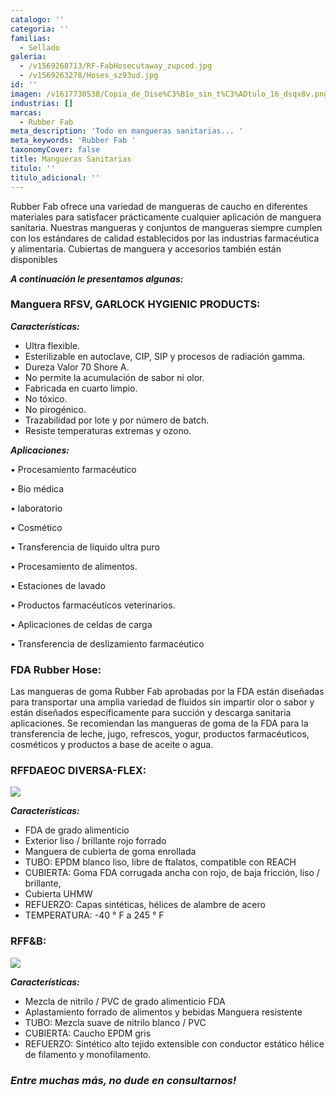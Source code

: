 ```yaml
---
catalogo: ''
categoria: ''
familias:
  - Sellado
galeria:
  - /v1569268713/RF-FabHosecutaway_zupced.jpg
  - /v1569263278/Hoses_sz93ud.jpg
id: ''
imagen: /v1617730538/Copia_de_Dise%C3%B1o_sin_t%C3%ADtulo_16_dsqx8v.png
industrias: []
marcas:
  - Rubber Fab
meta_description: 'Todo en mangueras sanitarias... '
meta_keywords: 'Rubber Fab '
taxonomyCover: false
title: Mangueras Sanitarias
titulo: ''
titulo_adicional: ''
---
```


Rubber Fab ofrece una variedad de mangueras de caucho en diferentes materiales para satisfacer prácticamente cualquier aplicación de manguera sanitaria. Nuestras mangueras y conjuntos de mangueras siempre cumplen con los estándares de calidad establecidos por las industrias farmacéutica y alimentaria. Cubiertas de manguera y accesorios también están disponibles

**_A continuación le presentamos algunas:_**

### **Manguera RFSV, GARLOCK HYGIENIC PRODUCTS:**

**_Características:_**

- Ultra flexible.
- Esterilizable en autoclave, CIP, SIP y procesos de radiación gamma.
- Dureza Valor 70 Shore A.
- No permite la acumulación de sabor ni olor.
- Fabricada en cuarto limpio.
- No tóxico.
- No pirogénico.
- Trazabilidad por lote y por número de batch.
- Resiste temperaturas extremas y ozono.

**_Aplicaciones:_**

• Procesamiento farmacéutico

• Bio médica

• laboratorio

• Cosmético

• Transferencia de líquido ultra puro

• Procesamiento de alimentos.

• Estaciones de lavado

• Productos farmacéuticos veterinarios.

• Aplicaciones de celdas de carga

• Transferencia de deslizamiento farmacéutico

### **FDA Rubber Hose:**

Las mangueras de goma Rubber Fab aprobadas por la FDA están diseñadas para transportar una amplia variedad de fluidos sin impartir olor o sabor y están diseñados específicamente para succión y descarga sanitaria aplicaciones. Se recomiendan las mangueras de goma de la FDA para la transferencia de leche, jugo, refrescos, yogur, productos farmacéuticos, cosméticos y productos a base de aceite o agua.

### **RFFDAEOC DIVERSA-FLEX:**

![](https://res.cloudinary.com/novatec/v1597356622/RDM_hxa4cb.png)

**_Características:_**

- FDA de grado alimenticio
- Exterior liso / brillante rojo forrado
- Manguera de cubierta de goma enrollada
- TUBO: EPDM blanco liso, libre de ftalatos, compatible con REACH
- CUBIERTA: Goma FDA corrugada ancha con rojo, de baja fricción, liso / brillante,
- Cubierta UHMW
- REFUERZO: Capas sintéticas, hélices de alambre de acero
- TEMPERATURA: -40 ° F a 245 ° F

### **RFF&B:**

![](https://res.cloudinary.com/novatec/v1597356754/rff_hxqvjx.png)

**_Características:_**

- Mezcla de nitrilo / PVC de grado alimenticio FDA
- Aplastamiento forrado de alimentos y bebidas Manguera resistente
- TUBO: Mezcla suave de nitrilo blanco / PVC
- CUBIERTA: Caucho EPDM gris
- REFUERZO: Sintético alto tejido extensible con conductor estático hélice de filamento y monofilamento.

### **_Entre muchas más, no dude en consultarnos!_**
